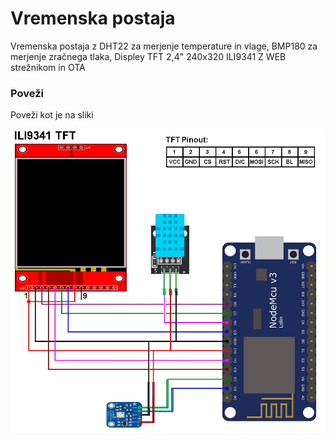 # Vremenska postaja #

Vremenska postaja z DHT22 za merjenje temperature in vlage, BMP180 za merjenje zračnega tlaka, Displey TFT 2,4" 240x320 ILI9341 Z WEB strežnikom in OTA

### Poveži ###
Poveži kot je na sliki

![](Images/Vezava.jpg)

